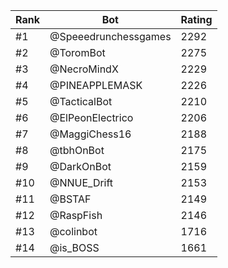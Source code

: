 Rank|Bot|Rating
---|---|---
#1|@Speeedrunchessgames|2292
#2|@ToromBot|2275
#3|@NecroMindX|2229
#4|@PINEAPPLEMASK|2226
#5|@TacticalBot|2210
#6|@ElPeonElectrico|2206
#7|@MaggiChess16|2188
#8|@tbhOnBot|2175
#9|@DarkOnBot|2159
#10|@NNUE_Drift|2153
#11|@BSTAF|2149
#12|@RaspFish|2146
#13|@colinbot|1716
#14|@is_BOSS|1661
